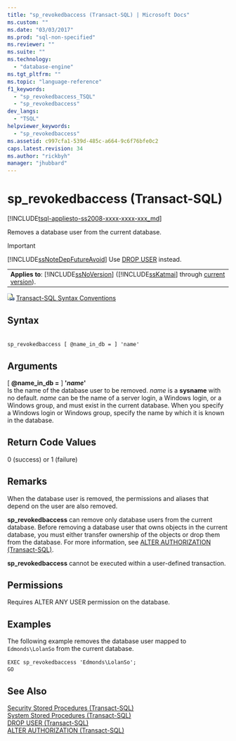 ```yaml
---
title: "sp_revokedbaccess (Transact-SQL) | Microsoft Docs"
ms.custom: ""
ms.date: "03/03/2017"
ms.prod: "sql-non-specified"
ms.reviewer: ""
ms.suite: ""
ms.technology: 
  - "database-engine"
ms.tgt_pltfrm: ""
ms.topic: "language-reference"
f1_keywords: 
  - "sp_revokedbaccess_TSQL"
  - "sp_revokedbaccess"
dev_langs: 
  - "TSQL"
helpviewer_keywords: 
  - "sp_revokedbaccess"
ms.assetid: c997cfa1-539d-485c-a664-9c6f76bfe0c2
caps.latest.revision: 34
ms.author: "rickbyh"
manager: "jhubbard"
---
```

# sp_revokedbaccess (Transact-SQL)
[!INCLUDE[tsql-appliesto-ss2008-xxxx-xxxx-xxx_md](../../../database-engine/configure/windows/includes/tsql-appliesto-ss2008-xxxx-xxxx-xxx-md.md)]

  Removes a database user from the current database.  
  
> [!IMPORTANT]  
>  [!INCLUDE[ssNoteDepFutureAvoid](../../../database-engine/configure/windows/includes/ssnotedepfutureavoid-md.md)] Use [DROP USER](../../../t-sql/statements/drop-user-transact-sql.md) instead.  
  
||  
|-|  
|**Applies to**: [!INCLUDE[ssNoVersion](../../../advanced-analytics/r-services/includes/ssnoversion-md.md)] ([!INCLUDE[ssKatmai](../../../analysis-services/data-mining/includes/sskatmai-md.md)] through [current version](http://go.microsoft.com/fwlink/p/?LinkId=299658)).|  
  
 ![Topic link icon](../../../database-engine/configure/windows/media/topic-link.gif "Topic link icon") [Transact-SQL Syntax Conventions](../../../t-sql/language-elements/transact-sql-syntax-conventions-transact-sql.md)  
  
## Syntax  
  
```  
  
sp_revokedbaccess [ @name_in_db = ] 'name'  
```  
  
## Arguments  
 [ **@name_in_db =** ] **'***name***'**  
 Is the name of the database user to be removed. *name* is a **sysname** with no default. *name* can be the name of a server login, a Windows login, or a Windows group, and must exist in the current database. When you specify a Windows login or Windows group, specify the name by which it is known in the database.  
  
## Return Code Values  
 0 (success) or 1 (failure)  
  
## Remarks  
 When the database user is removed, the permissions and aliases that depend on the user are also removed.  
  
 **sp_revokedbaccess** can remove only database users from the current database. Before removing a database user that owns objects in the current database, you must either transfer ownership of the objects or drop them from the database. For more information, see [ALTER AUTHORIZATION &#40;Transact-SQL&#41;](../../../t-sql/statements/alter-authorization-transact-sql.md).  
  
 **sp_revokedbaccess** cannot be executed within a user-defined transaction.  
  
## Permissions  
 Requires ALTER ANY USER permission on the database.  
  
## Examples  
 The following example removes the database user mapped to `Edmonds\LolanSo` from the current database.  
  
```  
EXEC sp_revokedbaccess 'Edmonds\LolanSo';  
GO  
```  
  
## See Also  
 [Security Stored Procedures &#40;Transact-SQL&#41;](../../../relational-databases/reference/system-stored-procedures/security-stored-procedures-transact-sql.md)   
 [System Stored Procedures &#40;Transact-SQL&#41;](../../../relational-databases/reference/system-stored-procedures/system-stored-procedures-transact-sql.md)   
 [DROP USER &#40;Transact-SQL&#41;](../../../t-sql/statements/drop-user-transact-sql.md)   
 [ALTER AUTHORIZATION &#40;Transact-SQL&#41;](../../../t-sql/statements/alter-authorization-transact-sql.md)  
  
  